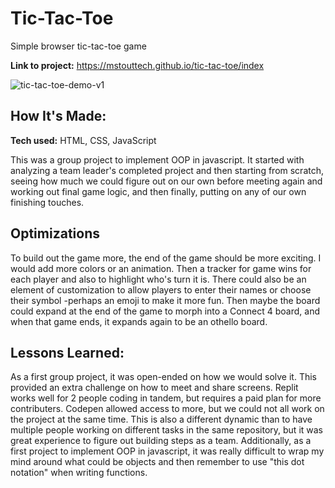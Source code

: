 

# Tic-Tac-Toe
Simple browser tic-tac-toe game

**Link to project:** https://mstouttech.github.io/tic-tac-toe/index

![tic-tac-toe-demo-v1](https://github.com/user-attachments/assets/946c2950-33e8-4469-9aa0-45423df8f618)


## How It's Made:

**Tech used:** HTML, CSS, JavaScript

This was a group project to implement OOP in javascript. It started with analyzing a team leader's completed project and then starting from scratch, seeing how much we could figure out on our own before meeting again and working out final game logic, and then finally, putting on any of our own finishing touches.


## Optimizations

To build out the game more, the end of the game should be more exciting. I would add more colors or an animation. Then a tracker for game wins for each player and also to highlight who's turn it is.
There could also be an element of customization to allow players to enter their names or choose their symbol -perhaps an emoji to make it more fun.
Then maybe the board could expand at the end of the game to morph into a Connect 4 board, and when that game ends, it expands again to be an othello board.

## Lessons Learned:

As a first group project, it was open-ended on how we would solve it. This provided an extra challenge on how to meet and share screens. Replit works well for 2 people coding in tandem, but requires a paid plan for more contributers. Codepen allowed access to more, but we could not all work on the project at the same time.
This is also a different dynamic than to have multiple people working on different tasks in the same repository, but it was great experience to figure out building steps as a team.
Additionally, as a first project to implement OOP in javascript, it was really difficult to wrap my mind around what could be objects and then remember to use "this dot notation" when writing functions.
